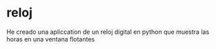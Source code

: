 # reloj
He creado una apliccation de un reloj digital en python
que muestra las horas en una ventana flotantes
